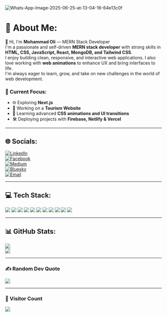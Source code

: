 <!-- Banner (optional) -->
<img src="[https://i.ibb.co/8L2vpfFf/Whats-App-Image-2025-06-25-at-13-04-16-64e13c0f.jpg](https://cdn-imgix.headout.com/media/images/c9db3cea62133b6a6bb70597326b4a34-388-dubai-img-worlds-of-adventure-tickets-01.jpg?auto=format&w=1222.3999999999999&h=687.6&q=90&fit=crop&ar=16%3A9&crop=faces)" alt="Whats-App-Image-2025-06-25-at-13-04-16-64e13c0f" border="0">

# 💫 About Me:
👋 Hi, I'm **Mohammad Oli** — MERN Stack Developer  
I'm a passionate and self-driven **MERN stack developer** with strong skills in **HTML, CSS, JavaScript, React, MongoDB, and Tailwind CSS**.  
I enjoy building clean, responsive, and interactive web applications. I also love working with **web animations** to enhance UX and bring interfaces to life.  
I'm always eager to learn, grow, and take on new challenges in the world of web development.

### 🔭 Current Focus:
- 🌐 Exploring **Next.js**
- 💼 Working on a **Tourism Website**
- 🎨 Learning advanced **CSS animations and UI transitions**
- 🛠 Deploying projects with **Firebase, Netlify & Vercel**

---

## 🌐 Socials:

[![LinkedIn](https://img.shields.io/badge/LinkedIn-%230077B5.svg?style=for-the-badge&logo=linkedin&logoColor=white)](https://linkedin.com/in/mohammadoli)  
[![Facebook](https://img.shields.io/badge/Facebook-%231877F2.svg?style=for-the-badge&logo=Facebook&logoColor=white)](https://facebook.com/mohammadoli.dev)  
[![Medium](https://img.shields.io/badge/Medium-12100E?style=for-the-badge&logo=medium&logoColor=white)](https://medium.com/@Oli)  
[![Bluesky](https://img.shields.io/badge/Bluesky-0285FF?style=for-the-badge&logo=bluesky&logoColor=white)](https://bsky.app/profile/mohammadoli.bsky.social)  
[![Email](https://img.shields.io/badge/Email-D14836?style=for-the-badge&logo=gmail&logoColor=white)](mailto:olimohammad286@gmail.com)

---

## 💻 Tech Stack:

<p align="left">
  <img src="https://img.shields.io/badge/html5-%23E34F26.svg?style=for-the-badge&logo=html5&logoColor=white"/>
  <img src="https://img.shields.io/badge/css3-%231572B6.svg?style=for-the-badge&logo=css3&logoColor=white"/>
  <img src="https://img.shields.io/badge/javascript-%23323330.svg?style=for-the-badge&logo=javascript&logoColor=%23F7DF1E"/>
  <img src="https://img.shields.io/badge/react-%2320232a.svg?style=for-the-badge&logo=react&logoColor=%2361DAFB"/>
  <img src="https://img.shields.io/badge/mongodb-%234ea94b.svg?style=for-the-badge&logo=mongodb&logoColor=white"/>
  <img src="https://img.shields.io/badge/firebase-%23039BE5.svg?style=for-the-badge&logo=firebase"/>
  <img src="https://img.shields.io/badge/github-%23121011.svg?style=for-the-badge&logo=github&logoColor=white"/>
  <img src="https://img.shields.io/badge/netlify-%23000000.svg?style=for-the-badge&logo=netlify&logoColor=white"/>
  <img src="https://img.shields.io/badge/vercel-%23000000.svg?style=for-the-badge&logo=vercel&logoColor=white"/>
  <img src="https://img.shields.io/badge/c++-%2300599C.svg?style=for-the-badge&logo=c%2B%2B&logoColor=white"/>
  <img src="https://img.shields.io/badge/c-%2300599C.svg?style=for-the-badge&logo=c&logoColor=white"/>
</p>

---

## 📊 GitHub Stats:

  
![](https://nirzak-streak-stats.vercel.app/?user=mohammad-oli56&theme=tokyonight&hide_border=true)  
![](https://github-readme-stats.vercel.app/api/top-langs/?username=mohammad-oli56&theme=tokyonight&hide_border=true&layout=compact)

---

### ✍️ Random Dev Quote
![](https://quotes-github-readme.vercel.app/api?type=vertical&theme=tokyonight)

---

### 👀 Visitor Count
[![](https://visitcount.itsvg.in/api?id=mohammad-oli56&icon=4&color=9)](https://visitcount.itsvg.in)

<!-- Proudly created with GPRM ( https://gprm.itsvg.in ) -->
